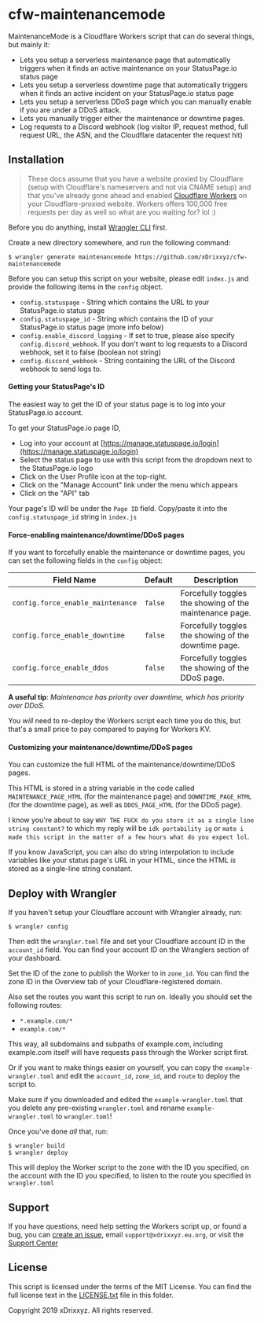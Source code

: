 # cfw-maintenancemode

MaintenanceMode is a Cloudflare Workers script that can do several things, but mainly it:

- Lets you setup a serverless maintenance page that automatically triggers when it finds an active maintenance on your StatusPage.io status page
- Lets you setup a serverless downtime page that automatically triggers when it finds an active incident on your StatusPage.io status page
- Lets you setup a serverless DDoS page which you can manually enable if you are under a DDoS attack.
- Lets you manually trigger either the maintenance or downtime pages.
- Log requests to a Discord webhook (log visitor IP, request method, full request URL, the ASN, and the Cloudflare datacenter the request hit)

## Installation
> These docs assume that you have a website proxied by Cloudflare (setup with Cloudflare's nameservers and not via CNAME setup) and that you've already gone ahead and enabled [Cloudflare Workers](https://cloudflare.com/workers) on your Cloudflare-proxied website. Workers offers 100,000 free requests per day as well so what are you waiting for? lol :)

Before you do anything, install [Wrangler CLI](https://github.com/cloudflare/wrangler) first.

Create a new directory somewhere, and run the following command:

```
$ wrangler generate maintenancemode https://github.com/xDrixxyz/cfw-maintenancemode
```

Before you can setup this script on your website, please edit `index.js` and provide the following items in the `config` object.

- `config.statuspage` - String which contains the URL to your StatusPage.io status page
- `config.statuspage_id` - String which contains the ID of your StatusPage.io status page (more info below)
- `config.enable_discord_logging` - If set to true, please also specify `config.discord_webhook`. If you don't want to log requests to a Discord webhook, set it to false (boolean not string)
- `config.discord_webhook` - String containing the URL of the Discord webhook to send logs to.

#### Getting your StatusPage's ID

The easiest way to get the ID of your status page is to log into your StatusPage.io account.

To get your StatusPage.io page ID,

- Log into your account at [https://manage.statuspage.io/login](https://manage.statuspage.io/login)
- Select the status page to use with this script from the dropdown next to the StatusPage.io logo
- Click on the User Profile icon at the top-right.
- Click on the "Manage Account" link under the menu which appears
- Click on the "API" tab

Your page's ID will be under the `Page ID` field. Copy/paste it into the `config.statuspage_id` string in `index.js`

#### Force-enabling maintenance/downtime/DDoS pages

If you want to forcefully enable the maintenance or downtime pages, you can set the following fields in the `config` object:

| Field Name | Default | Description |
|------------|---------|-------------|
| `config.force_enable_maintenance` | `false` | Forcefully toggles the showing of the maintenance page. |
| `config.force_enable_downtime` | `false` | Forcefully toggles the showing of the downtime page. |
| `config.force_enable_ddos` | `false` | Forcefully toggles the showing of the DDoS page. |

**A useful tip**: *Maintenance has priority over downtime, which has priority over DDoS.*

You _will_ need to re-deploy the Workers script each time you do this, but that's a small price to pay compared to paying for Workers KV.

#### Customizing your maintenance/downtime/DDoS pages

You can customize the full HTML of the maintenance/downtime/DDoS pages.

This HTML is stored in a string variable in the code called `MAINTENANCE_PAGE_HTML` (for the maintenance page) and `DOWNTIME_PAGE_HTML` (for the downtime page), as well as `DDOS_PAGE_HTML` (for the DDoS page).

I know you're about to say `WHY THE FUCK do you store it as a single line string constant?` to which my reply will be `idk portability ig` or `mate i made this script in the matter of a few hours what do you expect lol`.

If you know JavaScript, you can also do string interpolation to include variables like your status page's URL in your HTML, since the HTML _is_ stored as a single-line string constant.

## Deploy with Wrangler

If you haven't setup your Cloudflare account with Wrangler already, run:

```
$ wrangler config
```

Then edit the `wrangler.toml` file and set your Cloudflare account ID in the `account_id` field. You can find your account ID on the Wranglers section of your dashboard.

Set the ID of the zone to publish the Worker to in `zone_id`. You can find the zone ID in the Overview tab of your Cloudflare-registered domain.

Also set the routes you want this script to run on. Ideally you should set the following routes:

- `*.example.com/*`
- `example.com/*`

This way, all subdomains and subpaths of example.com, including example.com itself will have requests pass through the Worker script first.

Or if you want to make things easier on yourself, you can copy the `example-wrangler.toml` and edit the `account_id`, `zone_id`, and `route` to deploy the script to.

Make sure if you downloaded and edited the `example-wrangler.toml` that you delete any pre-existing `wrangler.toml` and rename `example-wrangler.toml` to `wrangler.toml`!

Once you've done _all_ that, run:

```
$ wrangler build
$ wrangler deploy
```

This will deploy the Worker script to the zone with the ID you specified, on the account with the ID you specified, to listen to the route you specified in `wrangler.toml`

## Support

If you have questions, need help setting the Workers script up, or found a bug, you can [create an issue](https://github.com/xDrixxyz/cfw-maintenancemode), email `support@xdrixxyz.eu.org`, or visit the [Support Center](https://support.xdrixxyz.eu.org)

## License

This script is licensed under the terms of the MIT License. You can find the full license text in the [LICENSE.txt](./LICENSE.txt) file in this folder.

Copyright 2019 xDrixxyz. All rights reserved.
